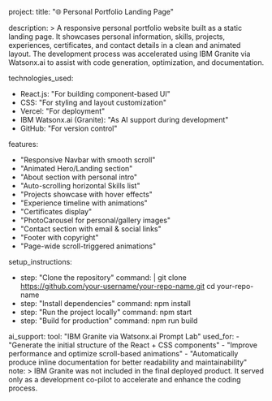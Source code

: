 project:
  title: "🌐 Personal Portfolio Landing Page"

description: >
  A responsive personal portfolio website built as a static landing page. 
  It showcases personal information, skills, projects, experiences, certificates, 
  and contact details in a clean and animated layout. The development process was 
  accelerated using IBM Granite via Watsonx.ai to assist with code generation, 
  optimization, and documentation.

technologies_used:
  - React.js: "For building component-based UI"
  - CSS: "For styling and layout customization"
  - Vercel: "For deployment"
  - IBM Watsonx.ai (Granite): "As AI support during development"
  - GitHub: "For version control"

features:
  - "Responsive Navbar with smooth scroll"
  - "Animated Hero/Landing section"
  - "About section with personal intro"
  - "Auto-scrolling horizontal Skills list"
  - "Projects showcase with hover effects"
  - "Experience timeline with animations"
  - "Certificates display"
  - "PhotoCarousel for personal/gallery images"
  - "Contact section with email & social links"
  - "Footer with copyright"
  - "Page-wide scroll-triggered animations"

setup_instructions:
  - step: "Clone the repository"
    command: |
      git clone https://github.com/your-username/your-repo-name.git
      cd your-repo-name
  - step: "Install dependencies"
    command: npm install
  - step: "Run the project locally"
    command: npm start
  - step: "Build for production"
    command: npm run build

ai_support:
  tool: "IBM Granite via Watsonx.ai Prompt Lab"
  used_for:
    - "Generate the initial structure of the React + CSS components"
    - "Improve performance and optimize scroll-based animations"
    - "Automatically produce inline documentation for better readability and maintainability"
  note: >
    IBM Granite was not included in the final deployed product. 
    It served only as a development co-pilot to accelerate and enhance the coding process.
